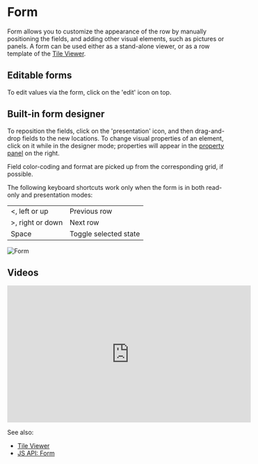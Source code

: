 <!-- TITLE: Form -->
<!-- SUBTITLE: -->

# Form

Form allows you to customize the appearance of the row by manually positioning the fields, and adding
other visual elements, such as pictures or panels. A form can be used either as a stand-alone viewer,
or as a row template of the [Tile Viewer](tile-viewer.md). 

## Editable forms
To edit values via the form, click on the 'edit' icon on top. 

## Built-in form designer
To reposition the fields, click on the 'presentation' icon, and then drag-and-drop fields 
to the new locations. To change visual properties of an element, click on it while in the 
designer mode; properties will appear in the [property panel](../../overview/navigation.md#properties) 
on the right.

Field color-coding and format are picked up from the corresponding grid, if possible.

The following keyboard shortcuts work only when the form is in both read-only
and presentation modes: 

|                           |                        |
|---------------------------|------------------------|
| <, left or up             | Previous row           |
| >, right or down          | Next row               |
| Space                     | Toggle selected state  |

![Form](../../uploads/gifs/form.gif "form")

## Videos

<iframe width="560" height="315" src="https://www.youtube.com/embed/7MBXWzdC0-I?start=3273" frameborder="0" allow="accelerometer; autoplay; clipboard-write; encrypted-media; gyroscope; picture-in-picture" allowfullscreen></iframe>

See also:

* [Tile Viewer](tile-viewer.md)
* [JS API: Form](https://public.datagrok.ai/js/samples/ui/viewers/form)